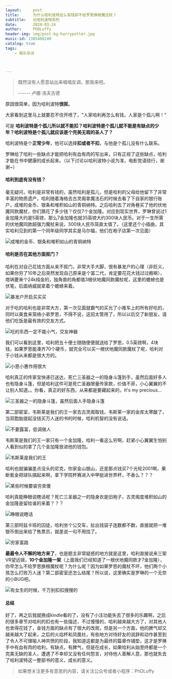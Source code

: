 ```yaml
---
layout:     post
title:      为什么哈利波特这么有钱却不给罗恩换根魔法杖？
subtitle:   论哈利波特系列
date:       2020-03-24
author:     PhDLuffy
header-img: img/post-bg-harrypotter.jpg
music-id: 1385468249
catalog: true
tags:
    - 娱乐杂谈



---
```


> 既然没有人愿意站出来唱唱反调，那我来吧。
>
> ------ 卢娜·洛夫古德

原因很简单，因为哈利波特**很抠**。

大家看到这里马上就要忍不住开喷了，"人家哈利再怎么有钱，人家是个孤儿啊！"

可是  **哈利波特是个孤儿所以就不能扣？哈利波特是个孤儿就不能是有缺点的少年？哈利波特是个孤儿就应该是个完美无瑕的圣人了？**

哈利波特是个**正常少年**，他可以选择**扣或者不扣**，与他是个孤儿没有什么联系。

罗琳给了哈利一些缺点才能把哈利有血有肉的写出来，只有正视了这些缺点，哈利才能在书中健康的成长起来。（以下讨论以哈利波特小说为准，电影党请绕行，谢谢~）

#### 哈利到底有没有钱？

毫无疑问，哈利是非常有钱的，虽然哈利是孤儿，但是哈利的父母给他留下了非常丰富的物质遗产，哈利随着海格去古灵阁拿魔法石的时候去看了下自家的银行账户，成堆的金币、银条和堆积如山的青铜纳特。之后哈利去了对角巷买了他的伏地魔同款魔杖，你们猜花了多少钱？仅仅7个金加隆。对应到现实世界，罗琳曾说过1金加隆大约是5英镑，那么7金加隆也就35英镑大约300块人民币。对于一生所需的伏地魔同款超强力魔杖来说，300块人民币简直太值了。（这里还个小插曲，其实哈利见到的第一个同年级同学其实是马尔福，他们在袍子店第一次见面）

![成堆的金币、银条和堆积如山的青铜纳特](https://raw.githubusercontent.com/PhDLuffy/PicGo/master/img/IMG_0299.PNG)

#### 哈利是否在其他方面抠门？

哈利在对自己花钱方面从来不抠门，非常大手大脚，很有暴发户的心理（非贬义，如果你穷了10年之后突然发现自己原来是个富二代，肯定要花花大钱过过瘾嘛），坩埚要来个24k纯金的，独角兽的角都值3根伏地魔同款魔杖呢，这里的蟾蜍也是伏笔，后面纳威就拿着个蟾蜍来着。

![暴发户开启买买买](https://raw.githubusercontent.com/PhDLuffy/PicGo/master/img/IMG_0300.PNG)

对于吃的哈利也是非常大方，第一次见面就霸气的买光了小推车上的所有好吃的，同时以美食来笼络小弟罗恩，不得不说，这招太管用了，所以以后交了新朋友，请他们吃饭是最有效的交友方式。

![吃的东西一定不能小气，交友神器](https://raw.githubusercontent.com/PhDLuffy/PicGo/master/img/IMG_0302.PNG)

我们可以看到这里，哈利把五十便士随随便便就送给了罗恩，0.5英镑啊，4块钱，如果罗恩能凑齐70个硬币，就完全可以买一根伏地魔同款魔杖了呢，哈利对于小钱从来都是很大方的。

![小恩小惠作用很大](https://raw.githubusercontent.com/PhDLuffy/PicGo/master/img/IMG_0303.PNG)

哈利真正的传家宝快递已送达，死亡三圣器之一的隐身斗篷到手，虽然后面好多人也有隐身斗篷，但是哈利这件可是死亡圣器限量传家款，价值不菲，小心翼翼的不让别人知道。。你看，真正的好东西，从来都是要藏起来的，It's my precious...

![三圣器之一的隐身斗篷，虽然后面人手隐身斗篷](https://raw.githubusercontent.com/PhDLuffy/PicGo/master/img/IMG_0305.PNG)

第二部密室，韦斯莱是我们的王一家去古灵阁取钱，韦斯莱一家的金库太寒酸了，当双胞胎提起没钱买万人迷的书的时候，哈利机智的没有说话。

![不要露富，低调做人](https://raw.githubusercontent.com/PhDLuffy/PicGo/master/img/IMG_0306.PNG)

韦斯莱是我们的王一家只有一个金加隆，哈利一看这么穷啊，赶紧小心翼翼生怕别人看到似的拿了几个金加隆放进他的钱包。

![韦斯莱是我们的王](https://raw.githubusercontent.com/PhDLuffy/PicGo/master/img/IMG_0307.PNG)

哈利也就骗骗差点没头的尼克，你家金山银山，还差那点钱买7个光轮2001啊，果断氪金把球队搞起来啊，拿下学院杯赛进入中甲挺进世界杯，不香么？？？

![某些时候要装穷卖傻](https://raw.githubusercontent.com/PhDLuffy/PicGo/master/img/IMG_0308.PNG)

哈利真能睁眼说瞎话呢？死亡三圣器之一的隐身衣是旧袍子，古灵阁度堆积如山的金加隆是留给谁的来着？？？

![睁眼说瞎话](https://raw.githubusercontent.com/PhDLuffy/PicGo/master/img/IMG_0309.PNG)

第三部阿兹卡班的囚徒，哈利坐个公交车，扯出钱袋子连数都不数，直接就把一堆银币倒出来给了售票员，就差说一句不用找了。

![穷家富路](https://raw.githubusercontent.com/PhDLuffy/PicGo/master/img/IMG_0310.PNG)

**最最令人不解的地方来了**，也是题主非常疑惑的地方就是这里，哈利直接说来三架VR望远镜，**10个金加隆一架**（上面我们已经知道了一根伏地魔同款才7金加隆），你早怎么不给罗恩换根魔杖呢？为什么呢？因为如果罗恩的魔杖不坏，他们两个小孩怎么打败万人迷？第二部密室还怎么结尾？所以说，这里确实是罗琳的一个无奈的小BUG吧。

![有女生的时候，千万别扣扣搜搜的](https://raw.githubusercontent.com/PhDLuffy/PicGo/master/img/IMG_0311.PNG)

#### 总结

好了，再之后我就换成kindle看的了，没有了小注功能失去了很多的乐趣啊，之后的很多章节对哈利的扣也有一些描述，不过慢慢的，哈利越来越大方了，对其他人也舍得花钱了，金钱方面的缺点有了很大的改观，但是另一个方面，他的脾气却又越来越大了起来，之后的火焰杯和凤凰社，有些地方对待好友的说辞和动作甚至到了令人不可理喻人神共愤的阶段，我知道这都是为最终的篇章作铺垫，这才是罗琳手中有血有肉的哈利，有缺点，有脾气，但是在成长，如果哈利从始至终都是一个完美无缺的圣人，遭遇了不幸却又没有任何怨言，对待他人善解人意，那也就失去了哈利波特这一整部书的意义，成长的意义。

> 如果想关注更多有意思的内容，请关注公众号或者小程序：PhDLuffy